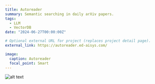 ```yaml
---
title: Autoreader
summary: Semantic searching in daily arXiv papers.
tags:
  - LLM
  - VectorDB
date: "2024-06-27T00:00:00Z"

# Optional external URL for project (replaces project detail page).
external_link: https://autoreader.ed-aisys.com/

image:
  caption: Autoreader
  focal_point: Smart
---
```

![alt text](image.png)